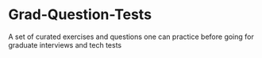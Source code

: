 # Grad-Question-Tests
A set of curated exercises and questions one can practice before going for graduate interviews and tech tests
